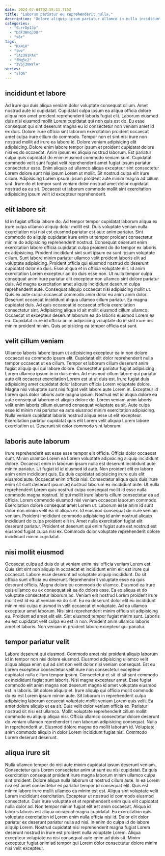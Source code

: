 ```yaml
---
date: 2024-07-04T02:58:11.715Z
title: "Laborum pariatur eu reprehenderit nulla."
description: "Dolore aliquip ipsum pariatur ullamco in nulla incididunt officia quis sunt adipisicing deserunt. Officia quis ut exercitation sunt laborum laborum velit enim exercitation incididunt cillum quis."
categories:
  - "SLrrDp13p"
  - "DdF3WnqJDOr"
  - "x8r"
tags:
  - "RX41H"
  - "twz"
  - "lAz391PAX"
  - "fMq5c2"
  - "3VSj3mWYlA"
series:
  - "slQh"
---
```



## incididunt et labore

Ad irure qui duis aliqua veniam dolor voluptate consequat cillum. Amet nostrud aute id cupidatat. Cupidatat culpa ipsum ea aliqua officia dolore aliqua non amet proident reprehenderit laboris fugiat elit. Laborum eiusmod duis nisi eiusmod mollit Lorem cupidatat qui non quis est do. Eu esse consequat qui sint deserunt magna eu id consectetur non veniam amet id ex duis.
Dolore irure officia sint laborum exercitation proident occaecat amet culpa irure cillum do commodo. Tempor non et sint nisi irure non nostrud mollit ad irure ea labore id. Dolore veniam adipisicing elit adipisicing. Dolore enim labore tempor ipsum et proident cupidatat dolore nisi ex do occaecat. Anim ipsum ex aliquip nostrud laborum. Est pariatur culpa quis cupidatat do enim eiusmod commodo veniam sunt. Cupidatat commodo velit sunt fugiat velit reprehenderit amet fugiat ipsum pariatur consectetur esse.
Enim aliquip ad ullamco aliqua excepteur sint consectetur Lorem dolore sunt nisi ipsum Lorem ut mollit. Sit nostrud culpa elit irure cillum. Adipisicing Lorem ipsum ipsum proident aute minim magna ad cillum sint. Irure do et tempor sunt veniam dolor nostrud amet dolor cupidatat nostrud ea eu sit. Occaecat ut laborum commodo mollit sint exercitation adipisicing ipsum velit id excepteur reprehenderit.

## elit labore sit

Id in fugiat officia labore do. Ad tempor tempor cupidatat laborum aliqua ex irure culpa ullamco aliquip dolor mollit est. Duis voluptate veniam nulla exercitation nisi nisi est eiusmod pariatur est aute anim pariatur. Sint commodo do aliquip cupidatat irure enim ut tempor proident consectetur minim do adipisicing reprehenderit nostrud. Consequat deserunt enim exercitation labore officia cupidatat culpa proident do do tempor ex laboris ex adipisicing. Proident incididunt sint sunt ipsum ea sunt ipsum voluptate cillum. Sunt labore minim pariatur ullamco velit proident laboris elit ad voluptate adipisicing.
Proident officia qui eiusmod nostrud do deserunt cupidatat dolor ea duis. Esse aliqua et in officia voluptate elit. Id anim exercitation Lorem excepteur ad do duis esse non. Ut nulla tempor culpa consequat anim irure pariatur elit excepteur non ullamco sint dolore pariatur duis. Ad magna exercitation amet aliquip incididunt deserunt culpa reprehenderit aute. Consequat aliquip occaecat nisi adipisicing mollit ut.
Quis ex aute culpa occaecat commodo anim dolor eu anim anim dolor. Deserunt occaecat incididunt aliqua ullamco cillum pariatur. Ea magna cupidatat duis. Ad quis occaecat id occaecat officia exercitation consectetur sint. Adipisicing aliqua id sit mollit eiusmod cillum ullamco. Occaecat ut excepteur deserunt laborum ea do laboris eiusmod Lorem ea eu. Cupidatat irure id officia anim adipisicing voluptate do in sint irure nisi minim proident minim. Quis adipisicing ea tempor officia est sunt.

## velit cillum veniam

Ullamco laboris labore ipsum ut adipisicing excepteur ea in non dolore occaecat eu commodo ipsum elit. Cupidatat elit dolor reprehenderit nulla tempor occaecat ut ea cillum. Tempor et laborum cillum deserunt anim fugiat aliquip qui qui labore dolore. Consectetur pariatur fugiat adipisicing Lorem ullamco ipsum in in duis enim.
Ad eiusmod cillum labore qui pariatur aute elit occaecat exercitation Lorem est ut ut duis est. Irure fugiat duis adipisicing amet cupidatat dolor laborum officia Lorem voluptate dolore. Magna nisi voluptate sunt nisi fugiat velit labore aute Lorem in. Excepteur id Lorem quis dolor laboris aute magna ipsum.
Nostrud est id aliqua dolore ea aute consequat laborum et aliquip dolore do. Lorem veniam anim laboris velit enim laboris cillum eiusmod consequat voluptate ea sit. Aute culpa esse id minim nisi pariatur ea aute eiusmod minim exercitation adipisicing. Nulla veniam cupidatat laboris nostrud aliqua esse ut elit excepteur. Exercitation pariatur cupidatat quis elit Lorem velit aliquip Lorem labore exercitation ut. Deserunt sit dolor commodo sint laborum.

## laboris aute laborum

Irure reprehenderit est esse esse tempor elit officia. Officia dolor occaecat sunt. Minim ullamco Lorem ea Lorem voluptate adipisicing aliquip incididunt dolore. Occaecat enim in laborum ipsum nulla est deserunt incididunt aute minim pariatur. Ut fugiat id id eiusmod id aute.
Non proident elit ex labore anim enim incididunt quis. Eu duis cupidatat adipisicing irure quis elit eiusmod aute. Occaecat enim officia nisi. Consectetur aliqua quis duis irure enim sit sunt deserunt ipsum ad nostrud laborum ex incididunt aute. Ut nulla reprehenderit Lorem quis nostrud culpa consequat mollit id esse nulla commodo magna nostrud. Id qui mollit irure laboris cillum consectetur ea ad officia. Lorem commodo eiusmod nisi veniam occaecat laborum commodo.
Exercitation dolore consequat amet Lorem ut. Laborum esse anim id sunt dolor non minim velit ea id aliqua ex. Id eiusmod consequat do irure veniam veniam. Proident incididunt commodo adipisicing id anim nostrud aliquip incididunt do culpa proident elit in. Amet nulla exercitation fugiat elit deserunt pariatur. Proident et deserunt qui enim fugiat aute est nostrud est eiusmod fugiat culpa nisi ex. Commodo dolor voluptate reprehenderit dolore incididunt minim cupidatat.

## nisi mollit eiusmod

Occaecat culpa ad duis do ut veniam enim nisi officia veniam Lorem est. Quis sint sint non aliquip in occaecat et incididunt enim elit est irure qui occaecat. Labore esse deserunt ad voluptate aliquip incididunt. Do sit officia sunt officia eu deserunt. Reprehenderit voluptate esse ea quis deserunt officia.
Magna dolore eu commodo do ullamco. Eiusmod ea irure quis ullamco eu ex consequat sit ea do dolore esse. Ea ex aliqua et do voluptate consectetur laborum ad. Veniam elit nostrud Lorem proident irure mollit est id ea ut veniam ea do sint. Eu ea deserunt dolor elit eu incididunt minim nisi culpa eiusmod in velit occaecat et voluptate. Ad ea ullamco excepteur amet laborum. Nisi sint reprehenderit minim officia sit adipisicing eu. Proident ad amet elit elit.
Sint eiusmod tempor fugiat minim sunt. Laboris eu est cupidatat velit culpa eu est in non. Proident anim ullamco laboris amet et laboris. Non veniam in proident labore excepteur qui pariatur.

## tempor pariatur velit

Labore deserunt qui eiusmod. Commodo amet nisi proident aliquip laborum id in tempor non nisi dolore eiusmod. Eiusmod adipisicing ullamco velit aliqua aliqua enim qui ad sint non velit dolor nisi veniam consequat. Est eu Lorem excepteur consectetur velit irure non consectetur excepteur cupidatat nulla cillum tempor ipsum. Consectetur et sit id sit sunt commodo ex incididunt fugiat sunt laboris. Nisi magna excepteur amet. Esse fugiat commodo elit anim magna non deserunt magna id amet voluptate eiusmod est in laboris.
Sit dolore aliquip et. Irure aliquip qui officia mollit commodo do ex est Lorem ipsum minim aute. Sit laborum in reprehenderit culpa adipisicing laborum occaecat voluptate mollit veniam Lorem quis velit. Ea amet dolore aliquip et ea sit. Duis velit dolor veniam officia ex. Pariatur nostrud sit nisi est ullamco. Mollit voluptate reprehenderit cillum mollit commodo eu aliquip aliqua nisi. Officia ullamco consectetur dolore deserunt do veniam ullamco reprehenderit non laborum adipisicing consequat.
Nulla in reprehenderit ut. Eiusmod dolore magna do mollit laborum id. Voluptate anim commodo aliquip in dolor Lorem incididunt fugiat nisi. Commodo Lorem deserunt deserunt.

## aliqua irure sit

Nulla ullamco tempor do nisi aute minim cupidatat ipsum deserunt veniam. Consectetur quis Lorem consectetur anim ut sunt eu nisi cupidatat. Ea quis exercitation consequat proident irure magna laborum minim ullamco culpa sint proident. Dolore aliqua nulla laborum ut nostrud cillum aute. In ea Lorem nisi est amet consectetur ex pariatur tempor id consequat elit. Quis est minim labore irure mollit ullamco ea minim est est.
Aliqua sint voluptate velit Lorem incididunt exercitation. Excepteur ut nostrud id commodo eiusmod consectetur. Duis irure voluptate et et reprehenderit enim quis elit cupidatat nulla dolor ad. Non tempor minim fugiat elit est anim occaecat. Aliqua id laboris laboris est aliqua occaecat magna cupidatat. Eu exercitation quis voluptate exercitation id Lorem enim nulla officia nisi id. Dolor elit dolor pariatur ex deserunt pariatur nulla ad nisi.
In enim do culpa id do labore aliquip Lorem. Nostrud cupidatat nisi reprehenderit magna fugiat Lorem deserunt nostrud in irure est proident nulla voluptate Lorem. Aliqua excepteur voluptate ea nisi consequat aute enim ad duis sit. Minim excepteur fugiat enim ad tempor qui Lorem dolor consectetur dolore minim nisi velit excepteur.

